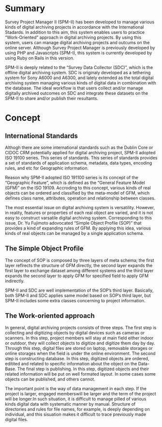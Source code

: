 # Summary

Survey Project Manager II (SPM-II) has been developed to manage various kinds of digital archiving projects in accordance with the International Stadards. In addition to this aim, this system enables users to practice “Work-Oriented” approach in digital archiving projects. By using this system, users can manage digital archiving projects and outcums on the online server. Although Survey Project Manager is previously developed by using PHP and Javascripts (SPM-I), this system is currently developed by using Ruby on Rails in this version. 

SPM-II is deeply related to the “Survey Data Collector (SDC)”, which is the offline digital archiving system. SDC is originaly developed as a tethering system for Sony A6000 and A6300, and lately extended as the total digital archiving system managing various kinds of digital data in combination with the database. The ideal workflow is that users collect and/or manage digitally archived outcomes on SDC and integrate these datasets on the SPM-II to share and/or publish their resultants.

# Concept
## International Standards

Althogh there are some international standards such as the Dublin Core or CIDOC CRM potentially applied for digital archiving project, SPM-II adopted ISO 19100 series. This series of standards. This series of standards provides a set of standards of application schema, metadata, data types, encoding rules, and etc for Geographic information. 

Reason why SPM-II adopted ISO 191100 series is its concept of the “Geographic Feature”, which is defined as the “General Feature Model (GFM)” on the ISO 19109. Accroding to this concept, various kinds of real objects can be ordered and classified by the meta-model of GFM, which defines class name, attributes, operation and relationship between classes. 

The most essential issue on digital archiving system is versatility. However, in reality, features or properties of each real object are varied, and it is not easy to construct varsatile digital archiving system. Corresponding to this issue, Dr. Yu Fujimoto adovocated “Simple Object Profile (SOP)” that provides a kind of expanding rules of GFM. By applying this idea, various kinds of real objects can be managed by a single application schema. 

## The Simple Object Profile
The concept of SOP is composed by three layers of meta schema; the first layer reflrects the structure of GFM directly, the second layer expands the first layer to exchange dataset among different systems and the third layer expands the second layer to apply GFM for specified field to apply GFM indirectly.

SPM-II and SDC are well implementation of the SOP’s third layer. Basically, both SPM-II and SDC applies same model based on SOP’s third layer, but SPM-II includes some extra classes concerning to project information. 

## The Work-oriented approach

In general, digital archiving projects consists of three steps. The first step is collecting and digitizing objects by digital devices such as cameras or scanners. In this step, project members will stay at main field either indoor or outdoor, they will collect objects to digitize and digitize them day by day. Through this step, digital files are stored on laptop, removable storages or online storages when the field is under the online environment. The second step is constructing database. In this step, digitized objects are ordered, editited and related to specific information about the object on the Data-Base. The final step is publishing. In this step, digitized objects and their related information will be put on well formated layout. In some cases some objects can be published, and others cannot. 

The important point is the way of data management in each step. If the project is larger, engaged memberswill be larger and the term of the project will be longer.In such situation, it is difficult to manage pilled of various kinds digital data with systematic manner by manual. Structure of directories and rules for file names, for example, is deeply depending on individual, and this sisuation makes it difficult to trace previously made digital files.  